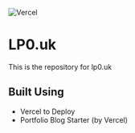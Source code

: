 ![Vercel](https://vercelbadge.vercel.app/api/michellefindlay/lp0.uk)

# LP0.uk

This is the repository for lp0.uk

## Built Using
- Vercel to Deploy
- Portfolio Blog Starter (by Vercel)
